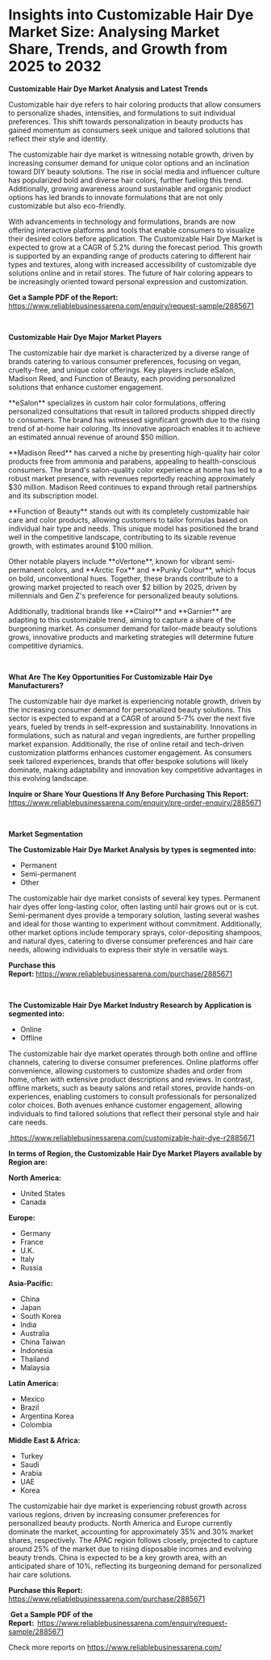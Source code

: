 <p><h1>Insights into Customizable Hair Dye Market Size: Analysing Market Share, Trends, and Growth from 2025 to 2032</h1></p><p><strong>Customizable Hair Dye Market Analysis and Latest Trends</strong></p>
<p><p>Customizable hair dye refers to hair coloring products that allow consumers to personalize shades, intensities, and formulations to suit individual preferences. This shift towards personalization in beauty products has gained momentum as consumers seek unique and tailored solutions that reflect their style and identity. </p><p>The customizable hair dye market is witnessing notable growth, driven by increasing consumer demand for unique color options and an inclination toward DIY beauty solutions. The rise in social media and influencer culture has popularized bold and diverse hair colors, further fueling this trend. Additionally, growing awareness around sustainable and organic product options has led brands to innovate formulations that are not only customizable but also eco-friendly.</p><p>With advancements in technology and formulations, brands are now offering interactive platforms and tools that enable consumers to visualize their desired colors before application. The Customizable Hair Dye Market is expected to grow at a CAGR of 5.2% during the forecast period. This growth is supported by an expanding range of products catering to different hair types and textures, along with increased accessibility of customizable dye solutions online and in retail stores. The future of hair coloring appears to be increasingly oriented toward personal expression and customization.</p></p>
<p><strong>Get a Sample PDF of the Report:&nbsp;</strong> <a href="https://www.reliablebusinessarena.com/enquiry/request-sample/2885671?utm_campaign=3098&utm_medium=2&utm_source=Github&utm_content=ia&utm_term=13032025&utm_id=customizable-hair-dye">https://www.reliablebusinessarena.com/enquiry/request-sample/2885671</a></p>
<p>&nbsp;</p>
<p><strong>Customizable Hair Dye Major Market Players</strong></p>
<p><p>The customizable hair dye market is characterized by a diverse range of brands catering to various consumer preferences, focusing on vegan, cruelty-free, and unique color offerings. Key players include eSalon, Madison Reed, and Function of Beauty, each providing personalized solutions that enhance customer engagement.</p><p>**eSalon** specializes in custom hair color formulations, offering personalized consultations that result in tailored products shipped directly to consumers. The brand has witnessed significant growth due to the rising trend of at-home hair coloring. Its innovative approach enables it to achieve an estimated annual revenue of around $50 million.</p><p>**Madison Reed** has carved a niche by presenting high-quality hair color products free from ammonia and parabens, appealing to health-conscious consumers. The brand's salon-quality color experience at home has led to a robust market presence, with revenues reportedly reaching approximately $30 million. Madison Reed continues to expand through retail partnerships and its subscription model.</p><p>**Function of Beauty** stands out with its completely customizable hair care and color products, allowing customers to tailor formulas based on individual hair type and needs. This unique model has positioned the brand well in the competitive landscape, contributing to its sizable revenue growth, with estimates around $100 million.</p><p>Other notable players include **oVertone**, known for vibrant semi-permanent colors, and **Arctic Fox** and **Punky Colour**, which focus on bold, unconventional hues. Together, these brands contribute to a growing market projected to reach over $2 billion by 2025, driven by millennials and Gen Z's preference for personalized beauty solutions.</p><p>Additionally, traditional brands like **Clairol** and **Garnier** are adapting to this customizable trend, aiming to capture a share of the burgeoning market. As consumer demand for tailor-made beauty solutions grows, innovative products and marketing strategies will determine future competitive dynamics.</p></p>
<p>&nbsp;</p>
<p><strong>What Are The Key Opportunities For Customizable Hair Dye Manufacturers?</strong></p>
<p><p>The customizable hair dye market is experiencing notable growth, driven by the increasing consumer demand for personalized beauty solutions. This sector is expected to expand at a CAGR of around 5-7% over the next five years, fueled by trends in self-expression and sustainability. Innovations in formulations, such as natural and vegan ingredients, are further propelling market expansion. Additionally, the rise of online retail and tech-driven customization platforms enhances customer engagement. As consumers seek tailored experiences, brands that offer bespoke solutions will likely dominate, making adaptability and innovation key competitive advantages in this evolving landscape.</p></p>
<p><strong>Inquire or Share Your Questions If Any Before Purchasing This Report:</strong> <a href="https://www.reliablebusinessarena.com/enquiry/pre-order-enquiry/2885671?utm_campaign=3098&utm_medium=2&utm_source=Github&utm_content=ia&utm_term=13032025&utm_id=customizable-hair-dye">https://www.reliablebusinessarena.com/enquiry/pre-order-enquiry/2885671</a></p>
<p>&nbsp;</p>
<p><strong>Market Segmentation</strong></p>
<p><strong>The Customizable Hair Dye Market Analysis by types is segmented into:</strong></p>
<p><ul><li>Permanent</li><li>Semi-permanent</li><li>Other</li></ul></p>
<p><p>The customizable hair dye market consists of several key types. Permanent hair dyes offer long-lasting color, often lasting until hair grows out or is cut. Semi-permanent dyes provide a temporary solution, lasting several washes and ideal for those wanting to experiment without commitment. Additionally, other market options include temporary sprays, color-depositing shampoos, and natural dyes, catering to diverse consumer preferences and hair care needs, allowing individuals to express their style in versatile ways.</p></p>
<p><strong>Purchase this Report:&nbsp;</strong><a href="https://www.reliablebusinessarena.com/purchase/2885671?utm_campaign=3098&utm_medium=2&utm_source=Github&utm_content=ia&utm_term=13032025&utm_id=customizable-hair-dye">https://www.reliablebusinessarena.com/purchase/2885671</a></p>
<p>&nbsp;</p>
<p><strong>The Customizable Hair Dye Market Industry Research by Application is segmented into:</strong></p>
<p><ul><li>Online</li><li>Offline</li></ul></p>
<p><p>The customizable hair dye market operates through both online and offline channels, catering to diverse consumer preferences. Online platforms offer convenience, allowing customers to customize shades and order from home, often with extensive product descriptions and reviews. In contrast, offline markets, such as beauty salons and retail stores, provide hands-on experiences, enabling customers to consult professionals for personalized color choices. Both avenues enhance customer engagement, allowing individuals to find tailored solutions that reflect their personal style and hair care needs.</p></p>
<p><a href="https://www.reliablebusinessarena.com/customizable-hair-dye-r2885671?utm_campaign=3098&utm_medium=2&utm_source=Github&utm_content=ia&utm_term=13032025&utm_id=customizable-hair-dye">&nbsp;https://www.reliablebusinessarena.com/customizable-hair-dye-r2885671</a></p>
<p><strong>In terms of Region, the Customizable Hair Dye Market Players available by Region are:</strong></p>
<p>
    <p> <strong> North America: </strong>
        <ul>
            <li>United States</li>
            <li>Canada</li>
        </ul>
        </p> 
    <p> <strong> Europe: </strong>
        <ul>
            <li>Germany</li>
            <li>France</li>
            <li>U.K.</li>
            <li>Italy</li>
            <li>Russia</li>
        </ul>
        </p> 
    <p> <strong> Asia-Pacific: </strong>
        <ul>
            <li>China</li>
            <li>Japan</li>
            <li>South Korea</li>
            <li>India</li>
            <li>Australia</li>
            <li>China Taiwan</li>
            <li>Indonesia</li>
            <li>Thailand</li>
            <li>Malaysia</li>
        </ul>
        </p> 
    <p> <strong> Latin America: </strong>
        <ul>
            <li>Mexico</li>
            <li>Brazil</li>
            <li>Argentina Korea</li>
            <li>Colombia</li>
        </ul>
        </p> 
    <p> <strong> Middle East & Africa: </strong>
        <ul>
            <li>Turkey</li>
            <li>Saudi</li>
            <li>Arabia</li>
            <li>UAE</li>
            <li>Korea</li>
        </ul>
    </p>
    </p>
<p><p>The customizable hair dye market is experiencing robust growth across various regions, driven by increasing consumer preferences for personalized beauty products. North America and Europe currently dominate the market, accounting for approximately 35% and 30% market shares, respectively. The APAC region follows closely, projected to capture around 25% of the market due to rising disposable incomes and evolving beauty trends. China is expected to be a key growth area, with an anticipated share of 10%, reflecting its burgeoning demand for personalized hair care solutions.</p></p>
<p><strong>Purchase this Report: </strong><a href="https://www.reliablebusinessarena.com/purchase/2885671?utm_campaign=3098&utm_medium=2&utm_source=Github&utm_content=ia&utm_term=13032025&utm_id=customizable-hair-dye">https://www.reliablebusinessarena.com/purchase/2885671</a></p>
<p>&nbsp;<strong>Get a Sample PDF of the Report:&nbsp;&nbsp;</strong><a href="https://www.reliablebusinessarena.com/enquiry/request-sample/2885671?utm_campaign=3098&utm_medium=2&utm_source=Github&utm_content=ia&utm_term=13032025&utm_id=customizable-hair-dye">https://www.reliablebusinessarena.com/enquiry/request-sample/2885671</a></p>
<p><strong></strong></p>
<p>Check more reports on <a href="https://www.reliablebusinessarena.com/?utm_campaign=3098&utm_medium=2&utm_source=Github&utm_content=ia&utm_term=13032025&utm_id=customizable-hair-dye">https://www.reliablebusinessarena.com/</a></p>